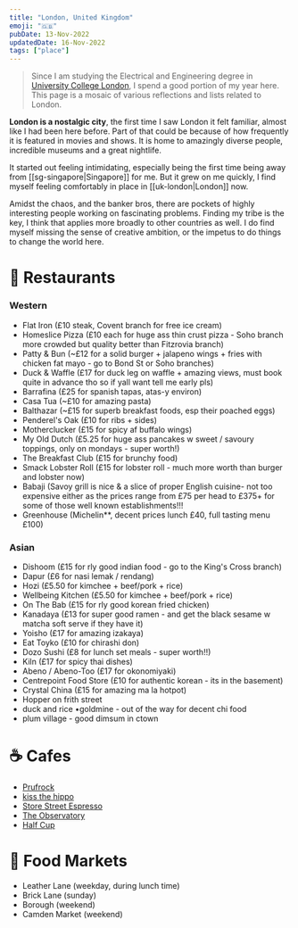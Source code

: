```yaml
---
title: "London, United Kingdom"
emoji: "🇬‍🇧"
pubDate: 13-Nov-2022
updatedDate: 16-Nov-2022
tags: ["place"]
---
```


> Since I am studying the Electrical and Engineering degree in [University College London](https://www.ucl.ac.uk/), I spend a good portion of my year here. This page is a mosaic of various reflections and lists related to London.

**London is a nostalgic city**, the first time I saw London it felt familiar, almost like I had been here before. Part of that could be because of how frequently it is featured in movies and shows. It is home to amazingly diverse people, incredible museums and a great nightlife.

It started out feeling intimidating, especially being the first time being away from [[sg-singapore|Singapore]] for me. But it grew on me quickly, I find myself feeling comfortably in place in [[uk-london|London]] now.

Amidst the chaos, and the banker bros, there are pockets of highly interesting people working on fascinating problems. Finding my tribe is the key, I think that applies more broadly to other countries as well. I do find myself missing the sense of creative ambition, or the impetus to do things to change the world here.

# 🥘 Restaurants

### Western

- Flat Iron (£10 steak, Covent branch for free ice cream)
- Homeslice Pizza (£10 each for huge ass thin crust pizza - Soho branch more crowded but quality better than Fitzrovia branch)
- Patty & Bun (~£12 for a solid burger + jalapeno wings + fries with chicken fat mayo - go to Bond St or Soho branches)
- Duck & Waffle (£17 for duck leg on waffle + amazing views, must book quite in advance tho so if yall want tell me early pls)
- Barrafina (£25 for spanish tapas, atas-y environ)
- Casa Tua (~£10 for amazing pasta)
- Balthazar (~£15 for superb breakfast foods, esp their poached eggs)
- Penderel's Oak (£10 for ribs + sides)
- Motherclucker (£15 for spicy af buffalo wings)
- My Old Dutch (£5.25 for huge ass pancakes w sweet / savoury toppings, only on mondays - super worth!)
- The Breakfast Club (£15 for brunchy food)
- Smack Lobster Roll (£15 for lobster roll - much more worth than burger and lobster now)
- Babaji (Savoy grill is nice & a slice of proper English cuisine- not too expensive either as the prices range from £75 per head to £375+ for some of those well known establishments!!!
- Greenhouse (Michelin\*\*, decent prices lunch £40, full tasting menu £100)

### Asian

- Dishoom (£15 for rly good indian food - go to the King's Cross branch)
- Dapur (£6 for nasi lemak / rendang)
- Hozi (£5.50 for kimchee + beef/pork + rice)
- Wellbeing Kitchen (£5.50 for kimchee + beef/pork + rice)
- On The Bab (£15 for rly good korean fried chicken)
- Kanadaya (£13 for super good ramen - and get the black sesame w matcha soft serve if they have it)
- Yoisho (£17 for amazing izakaya)
- Eat Toyko (£10 for chirashi don)
- Dozo Sushi (£8 for lunch set meals - super worth!!)
- Kiln (£17 for spicy thai dishes)
- Abeno / Abeno-Too (£17 for okonomiyaki)
- Centrepoint Food Store (£10 for authentic korean - its in the basement)
- Crystal China (£15 for amazing ma la hotpot)
- Hopper on frith street
- duck and rice •goldmine - out of the way for decent chi food
- plum village - good dimsum in ctown

# ☕ Cafes

- [Prufrock](https://prufrockcoffee.com/)
- [kiss the hippo](https://kissthehippo.com/)
- [Store Street Espresso](https://www.storestespresso.co.uk/)
- [The Observatory](https://www.theobservatory.org/coffeeshop)
- [Half Cup](https://halfcup.co.uk/)

# 💙 Food Markets

- Leather Lane (weekday, during lunch time)
- Brick Lane (sunday)
- Borough (weekend)
- Camden Market (weekend)
